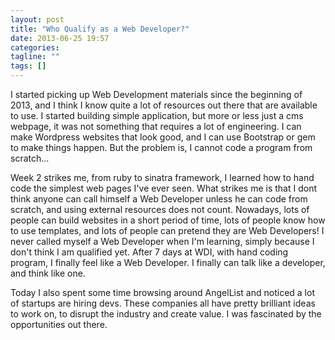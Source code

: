 ```yaml
---
layout: post
title: "Who Qualify as a Web Developer?"
date: 2013-06-25 19:57
categories:
tagline: ""
tags: []
---
```


I started picking up Web Development materials since the beginning of 2013, and I think I know quite a lot of resources out there that are available to use. I started building simple application, but more or less just a cms webpage, it was not something that requires a lot of engineering. I can make Wordpress websites that look good, and I can use Bootstrap or gem to make things happen. But the problem is, I cannot code a program from scratch...

Week 2 strikes me, from ruby to sinatra framework, I learned how to hand code the simplest web pages I've ever seen. What strikes me is that I dont think anyone can call himself a Web Developer unless he can code from scratch, and using external resources does not count. Nowadays, lots of people can build websites in a short period of time, lots of people know how to use templates, and lots of people can pretend they are Web Developers! I never called myself a Web Developer when I'm learning, simply because I don't think I am qualified yet. After 7 days at WDI, with hand coding program, I finally feel like a Web Developer. I finally can talk like a developer, and think like one.

Today I also spent some time browsing around AngelList and noticed a lot of startups are hiring devs. These companies all have pretty brilliant ideas to work on, to disrupt the industry and create value. I was fascinated by the opportunities out there.